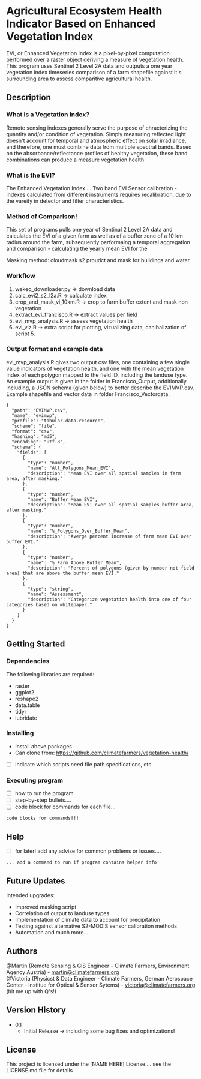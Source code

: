 # Agricultural Ecosystem Health Indicator Based on Enhanced Vegetation Index 

EVI, or Enhanced Vegetation Index is a pixel-by-pixel computation performed over a raster object deriving a measure of vegetation health. This program uses Sentinel 2 Level 2A data and outputs a one year vegetation index timeseries comparison of a farm shapefile against it's surrounding area to assess comparitive agricultural health. 

## Description

### What is a Vegetation Index? 

Remote sensing indexes generally serve the purpose of chracterizing the quantity and/or condition of vegetation. Simply measuring reflected light doesn't account for temporal and atmospheric effect on solar irradiance, and therefore, one must combine data from multiple spectral bands. Based on the absorbance/reflectance profiles of healthy vegetation, these band combinations can produce a measure vegetation health. 

### What is the EVI? 

The Enhanced Vegetation Index ...
Two band EVI Sensor calibration - indexes calculated from different instruments requires recalibration, due to the vareity in detector and filter characteristics.  

### Method of Comparison! 

This set of programs pulls one year of Sentinal 2 Level 2A data and calculates the EVI of a given farm as well as of a buffer zone of a 10 km radius around the farm, subsequently performaing a temporal aggregation and comparison - calculating the yearly mean EVI for the 

Masking method: cloudmask s2 proudct and mask for buildings and water 

### Workflow 
1. wekeo_downloader.py -> download data
2. calc_evi2_s2_l2a.R -> calculate index 
3. crop_and_mask_vi_10km.R -> crop to farm buffer extent and mask non vegetation
4. extract_evi_francisco.R -> extract values per field
5. evi_mvp_analysis.R -> assess vegetation health
6. evi_viz.R -> extra script for plotting, vizualizing data, canibalization of script 5. 

### Output format and example data

evi_mvp_analysis.R gives two output csv files, one containing a few single value indicators of vegetation health, and one with the mean vegetation index of each polygon mapped to the field ID, including the landuse type. An example output is given in the folder in Francisco_Output, additionally including, a JSON schema (given below) to better describe the EVIMVP.csv. Example shapefile and vector data in folder Francisco_Vectordata.

```
{
  "path": "EVIMVP.csv",
  "name": "evimvp",
  "profile": "tabular-data-resource",
  "scheme": "file",
  "format": "csv",
  "hashing": "md5",
  "encoding": "utf-8",
  "schema": {
    "fields": [
      {
        "type": "number",
        "name": "All_Polygons_Mean_EVI",
        "description": "Mean EVI over all spatial samples in farm area, after masking."
      },
      {
        "type": "number",
        "name": "Buffer_Mean_EVI",
        "description": "Mean EVI over all spatial samples buffer area, after masking."
      },
      {
        "type": "number",
        "name": "%_Polygons_Over_Buffer_Mean",
        "description": "Averge percent increase of farm mean EVI over buffer EVI."
      },
      {
        "type": "number",
        "name": "%_Farm_Above_Buffer_Mean",
        "description": "Percent of polygons (given by number not field area) that are above the buffer mean EVI." 
      },
      {
        "type": "string",
        "name": "Assessment", 
        "description": "Categorize vegetation health into one of four categories based on whitepaper."
      }
    ]
  }
}
```

## Getting Started


### Dependencies

The following libraries are required:

* raster
* ggplot2
* reshape2
* data.table
* tidyr
* lubridate 

### Installing

* Install above packages 
* Can clone from: https://github.com/climatefarmers/vegetation-health/
- [ ] indicate which scripts need file path specifications, etc. 

### Executing program

- [ ] how to run the program
- [ ] step-by-step bullets.... 
- [ ] code block for commands for each file... 
```
code blocks for commands!!! 
```

## Help

- [ ] for later! add any advise for common problems or issues....
```
... add a command to run if program contains helper info
```
## Future Updates 

Intended upgrades: 
* Improved masking script 
* Correlation of output to landuse types
* Implementation of climate data to account for precipitation
* Testing against alternative S2-MODIS sensor calibration methods 
* Automation and much more.... 


## Authors

@Martin (Remote Sensing & GIS Engineer - Climate Farmers, Environment Agency Austria) - martin@climatefarmers.org\
@Victoria (Physicst & Data Engineer - Climate Farmers, German Aerospace Center - Institue for Optical & Sensor Sytems) - victoria@climatefarmers.org (hit me up with Q's!)


## Version History

* 0.1
    * Initial Release -> including some bug fixes and optimizations! 

## License

This project is licensed under the [NAME HERE] License.... see the LICENSE.md file for details

